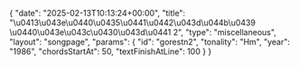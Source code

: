 {
    "date": "2025-02-13T10:13:24+00:00",
    "title": "\u0413\u043e\u0440\u0435\u0441\u0442\u043d\u044b\u0439 \u0440\u043e\u043c\u0430\u043d\u0441 2",
    "type": "miscellaneous",
    "layout": "songpage",
    "params": {
        "id": "gorestn2",
        "tonality": "Hm",
        "year": "1986",
        "chordsStartAt": 50,
        "textFinishAtLine": 100
    }
}